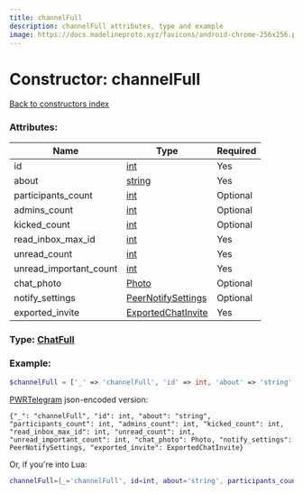 ```yaml
---
title: channelFull
description: channelFull attributes, type and example
image: https://docs.madelineproto.xyz/favicons/android-chrome-256x256.png
---
```

# Constructor: channelFull  
[Back to constructors index](index.md)



### Attributes:

| Name     |    Type       | Required |
|----------|---------------|----------|
|id|[int](../types/int.md) | Yes|
|about|[string](../types/string.md) | Yes|
|participants\_count|[int](../types/int.md) | Optional|
|admins\_count|[int](../types/int.md) | Optional|
|kicked\_count|[int](../types/int.md) | Optional|
|read\_inbox\_max\_id|[int](../types/int.md) | Yes|
|unread\_count|[int](../types/int.md) | Yes|
|unread\_important\_count|[int](../types/int.md) | Yes|
|chat\_photo|[Photo](../types/Photo.md) | Optional|
|notify\_settings|[PeerNotifySettings](../types/PeerNotifySettings.md) | Optional|
|exported\_invite|[ExportedChatInvite](../types/ExportedChatInvite.md) | Yes|



### Type: [ChatFull](../types/ChatFull.md)


### Example:

```php
$channelFull = ['_' => 'channelFull', 'id' => int, 'about' => 'string', 'participants_count' => int, 'admins_count' => int, 'kicked_count' => int, 'read_inbox_max_id' => int, 'unread_count' => int, 'unread_important_count' => int, 'chat_photo' => Photo, 'notify_settings' => PeerNotifySettings, 'exported_invite' => ExportedChatInvite];
```  

[PWRTelegram](https://pwrtelegram.xyz) json-encoded version:

```
{"_": "channelFull", "id": int, "about": "string", "participants_count": int, "admins_count": int, "kicked_count": int, "read_inbox_max_id": int, "unread_count": int, "unread_important_count": int, "chat_photo": Photo, "notify_settings": PeerNotifySettings, "exported_invite": ExportedChatInvite}
```


Or, if you're into Lua:

```lua
channelFull={_='channelFull', id=int, about='string', participants_count=int, admins_count=int, kicked_count=int, read_inbox_max_id=int, unread_count=int, unread_important_count=int, chat_photo=Photo, notify_settings=PeerNotifySettings, exported_invite=ExportedChatInvite}

```


